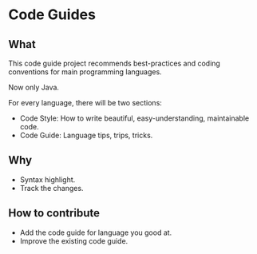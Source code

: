 # Code Guides

## What

This code guide project recommends best-practices and coding conventions for main programming languages.

Now only Java.

For every language, there will be two sections:

- Code Style: How to write beautiful, easy-understanding, maintainable code.
- Code Guide: Language tips, trips, tricks.

## Why

- Syntax highlight.
- Track the changes.

## How to contribute

- Add the code guide for language you good at.
- Improve the existing code guide.